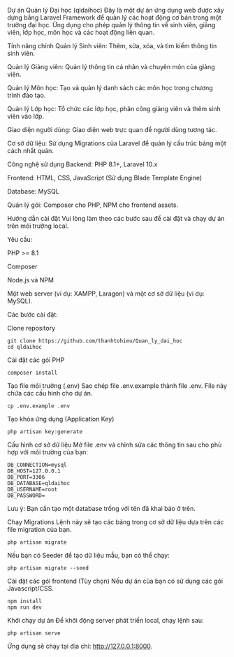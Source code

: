 Dự án Quản lý Đại học (qldaihoc)
Đây là một dự án ứng dụng web được xây dựng bằng Laravel Framework để quản lý các hoạt động cơ bản trong một trường đại học. Ứng dụng cho phép quản lý thông tin về sinh viên, giảng viên, lớp học, môn học và các hoạt động liên quan.

Tính năng chính
Quản lý Sinh viên: Thêm, sửa, xóa, và tìm kiếm thông tin sinh viên.

Quản lý Giảng viên: Quản lý thông tin cá nhân và chuyên môn của giảng viên.

Quản lý Môn học: Tạo và quản lý danh sách các môn học trong chương trình đào tạo.

Quản lý Lớp học: Tổ chức các lớp học, phân công giảng viên và thêm sinh viên vào lớp.

Giao diện người dùng: Giao diện web trực quan để người dùng tương tác.

Cơ sở dữ liệu: Sử dụng Migrations của Laravel để quản lý cấu trúc bảng một cách nhất quán.

Công nghệ sử dụng
Backend: PHP 8.1+, Laravel 10.x

Frontend: HTML, CSS, JavaScript (Sử dụng Blade Template Engine)

Database: MySQL 

Quản lý gói: Composer cho PHP, NPM cho frontend assets.

Hướng dẫn cài đặt
Vui lòng làm theo các bước sau để cài đặt và chạy dự án trên môi trường local.

Yêu cầu:

PHP >= 8.1

Composer

Node.js và NPM

Một web server (ví dụ: XAMPP, Laragon) và một cơ sở dữ liệu (ví dụ: MySQL).

Các bước cài đặt:

Clone repository
```
git clone https://github.com/thanhtohieu/Quan_ly_dai_hoc
cd qldaihoc
```
Cài đặt các gói PHP
```
composer install
```
Tạo file môi trường (.env) Sao chép file .env.example thành file .env. File này chứa các cấu hình cho dự án.
```
cp .env.example .env
```
Tạo khóa ứng dụng (Application Key)
```
php artisan key:generate
```
Cấu hình cơ sở dữ liệu Mở file .env và chỉnh sửa các thông tin sau cho phù hợp với môi trường của bạn:
```
DB_CONNECTION=mysql
DB_HOST=127.0.0.1
DB_PORT=3306
DB_DATABASE=qldaihoc
DB_USERNAME=root
DB_PASSWORD=
```
Lưu ý: Bạn cần tạo một database trống với tên đã khai báo ở trên.

Chạy Migrations Lệnh này sẽ tạo các bảng trong cơ sở dữ liệu dựa trên các file migration của bạn.
```
php artisan migrate
```
Nếu bạn có Seeder để tạo dữ liệu mẫu, bạn có thể chạy:
```
php artisan migrate --seed
```
Cài đặt các gói frontend (Tùy chọn) Nếu dự án của bạn có sử dụng các gói Javascript/CSS.
```
npm install
npm run dev
```
Khởi chạy dự án
Để khởi động server phát triển local, chạy lệnh sau:
```
php artisan serve
```
Ứng dụng sẽ chạy tại địa chỉ: http://127.0.0.1:8000.
